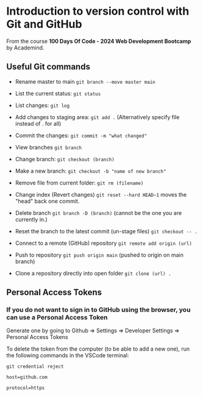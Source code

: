 # Introduction to version control with Git and GitHub

From the course **100 Days Of Code - 2024 Web Development Bootcamp** by Academind.

## Useful Git commands

- Rename master to main `git branch --move master main`

- List the current status: `git status`

- List changes: `git log`

- Add changes to staging area: `git add .` (Alternatively specify file instead of . for all)

- Commit the changes: `git commit -m "what changed"`

- View branches `git branch`

- Change branch: `git checkout (branch)`

- Make a new branch: `git checkout -b "name of new branch"`

- Remove file from current folder: `git rm (filename)`

- Change index (Revert changes) `git reset --hard HEAD~1` moves the "head" back one commit.

- Delete branch `git branch -D (branch)` (cannot be the one you are currently in.)

- Reset the branch to the latest commit (un-stage files) `git checkout -- .`

- Connect to a remote (GitHub) repository `git remote add origin (url)`

- Push to repository `git push origin main` (pushed to origin on main branch)

- Clone a repository directly into open folder `git clone (url) .`

## Personal Access Tokens

### If you do not want to sign in to GitHub using the browser, you can use a Personal Access Token

Generate one by going to Github => Settings => Developer Settings => Personal Access Tokens

To delete the token from the computer (to be able to add a new one), run the following commands in the VSCode terminal:

`git credential reject`

`host=github.com`

`protocol=https`
